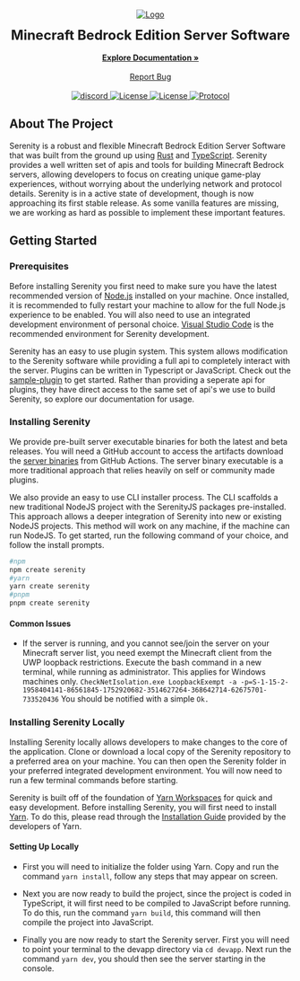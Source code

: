 <br/>
<p align="center">
  <a href="https://github.com/SerenityJS/serenity">
    <img src="https://raw.githubusercontent.com/SerenityJS/serenity/develop/public/serenityjs-banner.png" alt="Logo">
  </a>
  <p align="center">
    <strong><font size = "5.5">Minecraft Bedrock Edition Server Software</font></strong>
    <br/>
    <br/>
    <a href="https://serenityjs.net"><strong>Explore Documentation »</strong></a>
    <br/>
    <br/>
    <a href="https://github.com/SerenityJS/serenity/issues">Report Bug</a>
    <br/>
    <br/>
    <a href="https://discord.gg/jUcC3q59zg">
      <img alt="discord" src="https://img.shields.io/discord/854092607239356457?style=for-the-badge&color=%237289DA&label=Discord&logo=discord&logoColor=white" />
    </a>
    <a href="https://github.com/SerenityJS/serenity/blob/develop/LICENSE">
      <img alt="License" src="https://img.shields.io/github/license/SerenityJS/serenity?style=for-the-badge&label=Liscense&color=hotpink" />
    </a>
    <a href="https://www.npmjs.com/package/@serenityjs/core">
      <img alt="License" src="https://img.shields.io/npm/v/@serenityjs/core?style=for-the-badge&label=NPM&logo=npm&color=red&logoColor=white" />
    </a>
    <a href="https://github.com/Mojang/bedrock-protocol-docs">
      <img alt="Protocol" src="https://img.shields.io/badge/Protocol-v827-purple?style=for-the-badge" />
    </a>
  </p>
</p>

## About The Project

Serenity is a robust and flexible Minecraft Bedrock Edition Server Software that was built from the ground up using [Rust](https://www.rust-lang.org/) and [TypeScript](https://www.typescriptlang.org/). Serenity provides a well written set of apis and tools for building Minecraft Bedrock servers, allowing developers to focus on creating unique game-play experiences, without worrying about the underlying network and protocol details. Serenity is in a active state of development, though is now approaching its first stable release. As some vanilla features are missing, we are working as hard as possible to implement these important features.

## Getting Started

### Prerequisites

Before installing Serenity you first need to make sure you have the latest recommended version of [Node.js](https://nodejs.org/en/) installed on your machine. Once installed, it is recommended to fully restart your machine to allow for the full Node.js experience to be enabled. You will also need to use an integrated development environment of personal choice. [Visual Studio Code](https://code.visualstudio.com/) is the recommended environment for Serenity development.

Serenity has an easy to use plugin system. This system allows modification to the Serenity software while providing a full api to completely interact with the server. Plugins can be written in Typescript or JavaScript. Check out the [sample-plugin](https://github.com/SerenityJS/sample-plugin) to get started. Rather than providing a seperate api for plugins, they have direct access to the same set of api's we use to build Serenity, so explore our documentation for usage.

### Installing Serenity
We provide pre-built server executable binaries for both the latest and beta releases. You will need a GitHub account to access the artifacts download the [server binaries](https://github.com/SerenityJS/serenity/actions/workflows/release.yml) from GitHub Actions. The server binary executable is a more traditional approach that relies heavily on self or community made plugins.

We also provide an easy to use CLI installer process. The CLI scaffolds a new traditional NodeJS project with the SerenityJS packages pre-installed. This approach allows a deeper integration of Serenity into new or existing NodeJS projects. This method will work on any machine, if the machine can run NodeJS. To get started, run the following command of your choice, and follow the install prompts.

```bash
#npm
npm create serenity
#yarn
yarn create serenity
#pnpm
pnpm create serenity
```

#### Common Issues

- If the server is running, and you cannot see/join the server on your Minecraft server list, you need exempt the Minecraft client from the UWP loopback restrictions. Execute the bash command in a new terminal, while running as administrator. This applies for Windows machines only. `CheckNetIsolation.exe LoopbackExempt -a -p=S-1-15-2-1958404141-86561845-1752920682-3514627264-368642714-62675701-733520436` You should be notified with a simple `Ok.`

### Installing Serenity Locally

Installing Serenity locally allows developers to make changes to the core of the application. Clone or download a local copy of the Serenity repository to a preferred area on your machine. You can then open the Serenity folder in your preferred integrated development environment. You will now need to run a few terminal commands before starting.

Serenity is built off of the foundation of [Yarn Workspaces](https://yarnpkg.com/features/workspaces) for quick and easy development. Before installing Serenity, you will first need to install [Yarn](https://yarnpkg.com/). To do this, please read through the [Installation Guide](https://yarnpkg.com/getting-started/install) provided by the developers of Yarn.

#### Setting Up Locally

- First you will need to initialize the folder using Yarn. Copy and run the command `yarn install`, follow any steps that may appear on screen.

- Next you are now ready to build the project, since the project is coded in TypeScript, it will first need to be compiled to JavaScript before running. To do this, run the command `yarn build`, this command will then compile the project into JavaScript.

- Finally you are now ready to start the Serenity server. First you will need to point your terminal to the devapp directory via `cd devapp`. Next run the command `yarn dev`, you should then see the server starting in the console.
